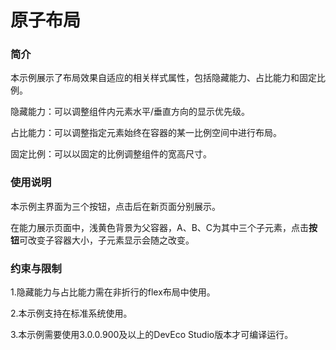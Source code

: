 # 原子布局

### 简介<a name="section104mcpsimp"></a>

本示例展示了布局效果自适应的相关样式属性，包括隐藏能力、占比能力和固定比例。

隐藏能力：可以调整组件内元素水平/垂直方向的显示优先级。

占比能力：可以调整指定元素始终在容器的某一比例空间中进行布局。

固定比例：可以以固定的比例调整组件的宽高尺寸。

### 使用说明<a name="section110mcpsimp"></a>

本示例主界面为三个按钮，点击后在新页面分别展示。

在能力展示页面中，浅黄色背景为父容器，A、B、C为其中三个子元素，点击**按钮**可改变子容器大小，子元素显示会随之改变。

### 约束与限制<a name="section116mcpsimp"></a>

1.隐藏能力与占比能力需在非折行的flex布局中使用。

2.本示例支持在标准系统使用。

3.本示例需要使用3.0.0.900及以上的DevEco Studio版本才可编译运行。